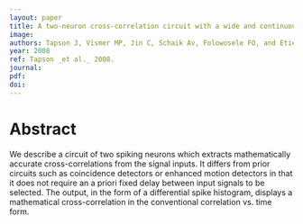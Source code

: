 ```yaml
---
layout: paper
title: A two-neuron cross-correlation circuit with a wide and continuous range of time delay
image:
authors: Tapson J, Vismer MP, Jin C, Schaik Av, Folowosele FO, and Etienne-Cummings R.
year: 2008
ref: Tapson _et al._ 2008.
journal: 
pdf: 
doi: 
---
```


# Abstract
We describe a circuit of two spiking neurons which extracts mathematically accurate cross-correlations from the signal inputs. It differs from prior circuits such as coincidence detectors or enhanced motion detectors in that it does not require an a priori fixed delay between input signals to be selected. The output, in the form of a differential spike histogram, displays a mathematical cross-correlation in the conventional correlation vs. time form.

